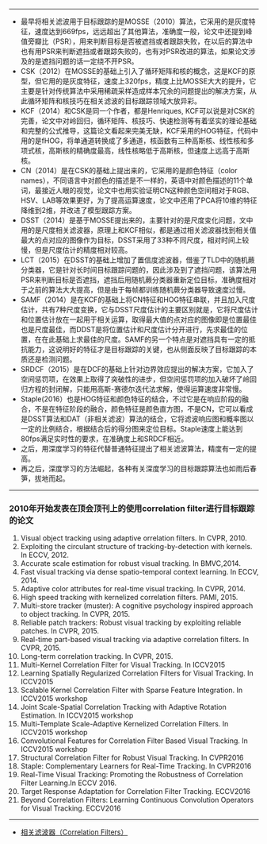 ***
* 最早将相关滤波用于目标跟踪的是MOSSE（2010）算法，它采用的是灰度特征，速度达到669fps，远远超出了其他算法，准确度一般，论文中还提到峰值旁瓣比（PSR），用来判断目标是否被遮挡或者跟踪失败，在以后的算法中也有用PSR来判断遮挡或者跟踪失败的，也有对PSR改进的算法，如果论文涉及的是遮挡问题的话一定绕不开PSR。  
* CSK（2012）在MOSSE的基础上引入了循环矩阵和核的概念，这是KCF的原型，但它用的是灰度特征，速度上320fps，精度上比MOSSE大大的提升，它主要是针对传统算法中采用稀疏采样造成样本冗余的问题提出的解决方案，从此循环矩阵和核技巧在相关滤波的目标跟踪领域大放异彩。  
* KCF（2014）和CSK是同一个作者，都是Henriques, KCF可以说是对CSK的完善，论文中对岭回归，循环矩阵、核技巧、快速检测等有着坚实的理论基础和完整的公式推导，这篇论文看起来完美无缺，KCF采用的HOG特征，代码中用的是fHOG，将单通道转换成了多通道，核函数有三种高斯核、线性核和多项式核，高斯核的精确度最高，线性核略低于高斯核，但速度上远高于高斯核。  
* CN（2014）是在CSK的基础上提出来的，它采用的是颜色特征（color names），不同语言中对颜色的描述是不一样的，英语中对颜色描述的11个单词，最接近人眼的视觉，论文中也用实验证明CN这种颜色空间相对于RGB、HSV、LAB等效果更好，为了提高运算速度，论文中还用了PCA将10维的特征降维到2维，并改进了模型跟踪方案。  
* DSST（2014）是基于MOSSE提出来的，主要针对的是尺度变化问题，文中用的是尺度相关滤波器，原理上和KCF相似，都是通过相关滤波器找到相关值最大的点对应的图像作为目标，DSST采用了33种不同尺度，相对时间上较慢，但是尺度估计的精度相对较高。  
* LCT（2015）在DSST的基础上增加了置信度滤波器，借鉴了TLD中的随机蕨分类器，它是针对长时间目标跟踪问题的，因此涉及到了遮挡问题，该算法用PSR来判断目标是否遮挡，遮挡后用随机蕨分类器重新定位目标，准确度相对于之前的算法大大提高，但是由于每帧都训练随机蕨分类器导致速度过慢。  
* SAMF（2014）是在KCF的基础上将CN特征和HOG特征串联，并且加入尺度估计，共有7种尺度变换，它与DSST尺度估计的主要区别就是，它将尺度估计和位置估计放在一起用于相关运算，取得最大值的点对应的图像即是位置最佳也是尺度最佳，而DDST是将位置估计和尺度估计分开进行，先求最佳的位置，在在此基础上求最佳的尺度。SAMF的另一个特点是对遮挡具有一定的抵抗能力，这说明好的特征才是目标跟踪的关键，也从侧面反映了目标跟踪的本质还是检测问题。  
* SRDCF（2015）是在DCF的基础上针对边界效应提出的解决方案，它加入了空间惩罚项，在效果上取得了突破性的进步，但空间惩罚项的加入破坏了岭回归方程的封闭解，只能用高斯-赛德尔迭代法求解，使得运算速度非常慢。  
* Staple(2016）也是HOG特征和颜色特征的结合，不过它是在响应阶段的融合，不是在特征阶段的融合，颜色特征是颜色直方图，不是CN，它可以看成是DSST算法和DAT（非相关滤波）算法的结合，它将滤波响应图和概率图以一定的比例结合，根据结合后的得分图来定位目标。Staple速度上能达到80fps满足实时性的要求，在准确度上和SRDCF相近。  
* 之后，用深度学习的特征代替普通特征提出了相关滤波算法，精度有一定的提高。  
* 再之后，深度学习的方法崛起，各种有关深度学习的目标跟踪算法也如雨后春笋，拔地而起。  
---
### 2010年开始发表在顶会顶刊上的使用correlation filter进行目标跟踪的论文 
1. Visual object tracking using adaptive orrelation filters. In CVPR, 2010. 
1. Exploiting the circulant structure of tracking-by-detection with kernels. In ECCV, 2012.
1. Accurate scale estimation for robust visual tracking. In BMVC,2014.
1. Fast visual tracking via dense spatio-temporal context learning. In ECCV, 2014.
1. Adaptive color attributes for real-time visual tracking. In CVPR, 2014.
1. High speed tracking with kernelized correlation filters. PAMI, 2015. 
1. Multi-store tracker (muster): A cognitive psychology inspired approach to object tracking. In CVPR,  2015.
1. Reliable patch trackers: Robust visual tracking by exploiting reliable patches. In CVPR,  2015. 
1. Real-time part-based visual tracking via adaptive correlation filters. In CVPR, 2015.
1. Long-term correlation tracking. In CVPR, 2015. 
1. Multi-Kernel Correlation Filter for Visual Tracking. In ICCV2015
1. Learning Spatially Regularized Correlation Filters for Visual Tracking. In ICCV2015    
1. Scalable Kernel Correlation Filter with Sparse Feature Integration. In ICCV2015 workshop
1. Joint Scale-Spatial Correlation Tracking with Adaptive Rotation Estimation.  In ICCV2015 workshop
1. Multi-Template Scale-Adaptive Kernelized Correlation Filters. In ICCV2015 workshop 
1. Convolutional Features for Correlation Filter Based Visual Tracking. In ICCV2015 workshop
1. Structural Correlation Filter for Robust Visual Tracking. In CVPR2016
1. Staple: Complementary Learners for Real-Time Tracking. In CVPR2016
1. Real-Time Visual Tracking: Promoting the Robustness of Correlation Filter Learning.In ECCV 2016.
1. Target Response Adaptation for Correlation Filter Tracking. ECCV2016
1. Beyond Correlation Filters: Learning Continuous Convolution Operators for Visual Tracking. ECCV2016
---
 * [相关滤波器（Correlation Filters）](https://blog.csdn.net/sgfmby1994/article/details/68490903)
